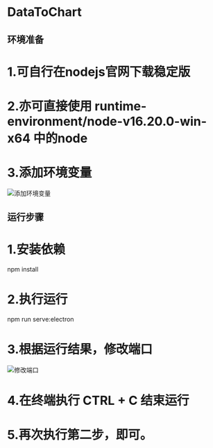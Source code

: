# DataToChart

## 环境准备

# 1.可自行在nodejs官网下载稳定版

# 2.亦可直接使用 runtime-environment/node-v16.20.0-win-x64 中的node

# 3.添加环境变量
![添加环境变量](https://github.com/MonsterDuang/DataToChart/assets/31094588/4fbbe4c8-627e-432d-950b-d4498cbc3b8c)

## 运行步骤

# 1.安装依赖
  npm install
 
# 2.执行运行
  npm run serve:electron
  
# 3.根据运行结果，修改端口
![修改端口](https://github.com/MonsterDuang/DataToChart/assets/31094588/b5e46160-9625-4a05-bc05-1c252426f234)

# 4.在终端执行 CTRL + C 结束运行

# 5.再次执行第二步，即可。

